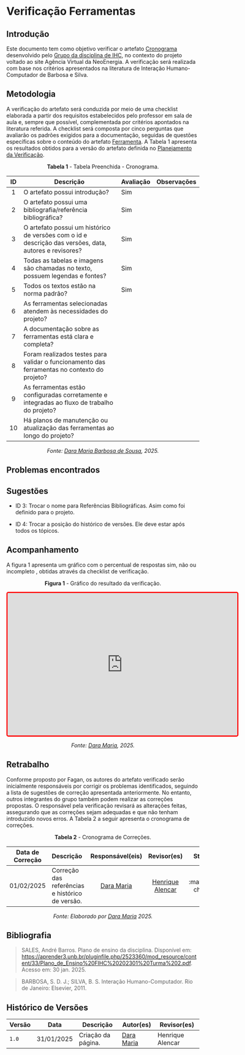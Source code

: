 # Verificação Ferramentas

## Introdução

Este documento tem como objetivo verificar o artefato [Cronograma](../../../../planejamento/cronograma) desenvolvido pelo [Grupo da disciplina de IHC](https://github.com/Interacao-Humano-Computador/2024.2-Neoenergia), no contexto do projeto voltado ao site Agência Virtual da NeoEnergia. A verificação será realizada com base nos critérios apresentados na literatura de Interação Humano-Computador de Barbosa e Silva.  

## Metodologia  

A verificação do artefato será conduzida por meio de uma checklist elaborada a partir dos requisitos estabelecidos pelo professor em sala de aula e, sempre que possível, complementada por critérios apontados na literatura referida. A checklist será composta por cinco perguntas que avaliarão os padrões exigidos para a documentação, seguidas de questões específicas sobre o conteúdo do artefato [Ferramenta](../../../../planejamento/ferramenta). A Tabela 1 apresenta os resultados obtidos para a versão do artefato definida no [Planejamento da Verificação](../etapa1/planejamento-verificacao-etapa1-grupo.md).

<center>

**Tabela 1** - Tabela Preenchida - Cronograma.

| ID  | Descrição                                                                                              | Avaliação | Observações |
| :-: | ------------------------------------------------------------------------------------------------------ | --------- | ----------- |
|  1  | O artefato possui introdução?                                                                          | Sim       |             |
|  2  | O artefato possui uma bibliografia/referência bibliográfica?                                           | Sim       |             |
|  3  | O artefato possui um histórico de versões com o id e descrição das versões, data, autores e revisores? | Sim       |             |
|  4  | Todas as tabelas e imagens são chamadas no texto, possuem legendas e fontes?                           | Sim       |             |
|  5  | Todos os textos estão na norma padrão?                                                                 | Sim       |             |
|  6  | As ferramentas selecionadas atendem às necessidades do projeto?                                        |           |             |
|  7  | A documentação sobre as ferramentas está clara e completa?                                             |           |             |
|  8  | Foram realizados testes para validar o funcionamento das ferramentas no contexto do projeto?           |           |             |
|  9  | As ferramentas estão configuradas corretamente e integradas ao fluxo de trabalho do projeto?           |           |             |
| 10  | Há planos de manutenção ou atualização das ferramentas ao longo do projeto?                            |           |             |


_Fonte: [Dara Maria Barbosa de Sousa](https://github.com/daramariabs), 2025._

</center>

## Problemas encontrados



## Sugestões

- ID 3: Trocar o nome para Referências Bibliográficas. Asim como foi definido para o projeto.

- ID 4: Trocar a posição do histórico de versões. Ele deve estar após todos os tópicos.

## Acompanhamento

A figura 1 apresenta um gráfico com o percentual de respostas sim, não ou incompleto , obtidas através da checklist de verificação.

<center>

**Figura 1** - Gráfico do resultado da verificação.

<iframe style="border-radius: 5px; border:3px solid red" width="600" height="371" seamless frameborder="0" scrolling="no" src="https://docs.google.com/spreadsheets/d/e/2PACX-1vTHV7jplgUshX6dbIEAeVJOioKIHum7BKNRXSFDaegPhoRZ4XuwygBcsaZP8ALhRz6UlvoC2pcvRE1m/pubchart?oid=1173061604&amp;format=interactive"></iframe>

_Fonte: [Dara Maria](https://github.com/daramariabs), 2025._

</center>

## Retrabalho

Conforme proposto por Fagan, os autores do artefato verificado serão inicialmente responsáveis por corrigir os problemas identificados, seguindo a lista de sugestões de correção apresentada anteriormente. No entanto, outros integrantes do grupo também podem realizar as correções propostas. O responsável pela verificação revisará as alterações feitas, assegurando que as correções sejam adequadas e que não tenham introduzido novos erros. A Tabela 2 a seguir apresenta o cronograma de correções.


<center>

**Tabela 2** - Cronograma de Correções.

| Data de Correção | Descrição                                       |              Responsável(eis)               |                   Revisor(es)                    |      Status      |
| ---------------- | :---------------------------------------------- | :-----------------------------------------: | :----------------------------------------------: | :--------------: |
| 01/02/2025       | Correção das referências e histórico de versão. | [Dara Maria](https://github.com/daramariabs) | [Henrique Alencar](https://github.com/henryqma) | :material-check: |

_Fonte: Elaborado por [Dara Maria](https://github.com/daramariabs) 2025._

</center>


## Bibliografia

> SALES, André Barros. Plano de ensino da disciplina. Disponível em: https://aprender3.unb.br/pluginfile.php/2523360/mod_resource/content/33/Plano_de_Ensino%20FIHC%20202301%20Turma%202.pdf. Acesso em: 30 jan. 2025.

> BARBOSA, S. D. J.; SILVA, B. S. Interação Humano-Computador. Rio de Janeiro: Elsevier, 2011.

## Histórico de Versões

| Versão | Data       | Descrição              | Autor(es)                                        | Revisor(es)                                      |
| ------ | ---------- | ---------------------- | ------------------------------------------------ | ------------------------------------------------ |
| `1.0`  | 31/01/2025 | Criação da página.     | [Dara Maria](https://github.com/daramariabs)     | Henrique Alencar |

